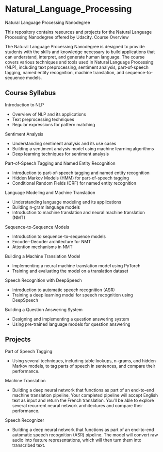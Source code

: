 # Natural_Language_Processing
Natural Language Processing Nanodegree

This repository contains resources and projects for the Natural Language Processing Nanodegree offered by Udacity.
Course Overview

The Natural Language Processing Nanodegree is designed to provide students with the skills and knowledge necessary to build applications that can understand, interpret, and generate human language. The course covers various techniques and tools used in Natural Language Processing (NLP), including text preprocessing, sentiment analysis, part-of-speech tagging, named entity recognition, machine translation, and sequence-to-sequence models.

## Course Syllabus
Introduction to NLP
* Overview of NLP and its applications
* Text preprocessing techniques
* Regular expressions for pattern matching

Sentiment Analysis
* Understanding sentiment analysis and its use cases
* Building a sentiment analysis model using machine learning algorithms
* Deep learning techniques for sentiment analysis

Part-of-Speech Tagging and Named Entity Recognition
* Introduction to part-of-speech tagging and named entity recognition
* Hidden Markov Models (HMM) for part-of-speech tagging
* Conditional Random Fields (CRF) for named entity recognition

Language Modeling and Machine Translation
* Understanding language modeling and its applications
* Building n-gram language models
* Introduction to machine translation and neural machine translation (NMT)

Sequence-to-Sequence Models
* Introduction to sequence-to-sequence models
* Encoder-Decoder architecture for NMT
* Attention mechanisms in NMT

Building a Machine Translation Model
* Implementing a neural machine translation model using PyTorch
* Training and evaluating the model on a translation dataset

Speech Recognition with DeepSpeech
* Introduction to automatic speech recognition (ASR)
* Training a deep learning model for speech recognition using DeepSpeech

Building a Question Answering System
* Designing and implementing a question answering system
* Using pre-trained language models for question answering

## Projects
Part of Speech Tagging
* Using several techniques, including table lookups, n-grams, and hidden Markov models, to tag parts of speech in sentences, and compare their performance.

Machine Translation
* Building a deep neural network that functions as part of an end-to-end machine translation pipeline. Your completed pipeline will accept English text as input and return the French translation. You’ll be able to explore several recurrent neural network architectures and compare their performance.

Speech Recognizer
* Building a deep neural network that functions as part of an end-to-end automatic speech recognition (ASR) pipeline. The model will convert raw audio into feature representations, which will then turn them into transcribed text.
